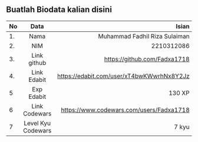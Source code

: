 **Buatlah Biodata kalian disini** <br />
----------------------------------------
|No | Data  | Isian|
|---|:-------:|------:|
|1. |Nama     |Muhammad Fadhil Riza Sulaiman   |
|2.| NIM        |2210312086  |
|3. |Link github |https://github.com/Fadxa1718  |
|4.| Link Edabit |https://edabit.com/user/xT4bwKWwrhNx8Y2Jz  |
|5|Exp Edabit   |130 XP   |
|6| Link Codewars|https://www.codewars.com/users/Fadxa1718    |
|7| Level Kyu Codewars|7 kyu|

